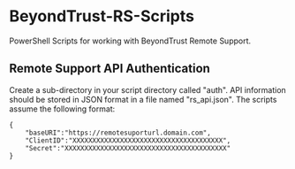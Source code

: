 # BeyondTrust-RS-Scripts
PowerShell Scripts for working with BeyondTrust Remote Support.

## Remote Support API Authentication
Create a sub-directory in your script directory called "auth".
API information should be stored in JSON format in a file named "rs_api.json".
The scripts assume the following format:
```
{
    "baseURI":"https://remotesuporturl.domain.com",
    "ClientID":"XXXXXXXXXXXXXXXXXXXXXXXXXXXXXXXXXXXXXX",
    "Secret":"XXXXXXXXXXXXXXXXXXXXXXXXXXXXXXXXXXXXXXXXX"
}
```
